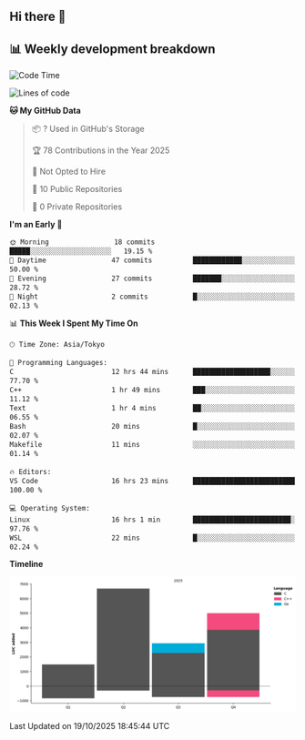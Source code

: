 ## Hi there 👋

<!--
**mandakore/mandakore** is a ✨ _special_ ✨ repository because its `README.md` (this file) appears on your GitHub profile.

Here are some ideas to get you started:

- 🔭 I’m currently working on ...
- 🌱 I’m currently learning ...
- 👯 I’m looking to collaborate on ...
- 🤔 I’m looking for help with ...
- 💬 Ask me about ...
- 📫 How to reach me: ...
- 😄 Pronouns: ...
- ⚡ Fun fact: ...
-->

## 📊 Weekly development breakdown

<!--START_SECTION:waka-->
![Code Time](http://img.shields.io/badge/Code%20Time-137%20hrs%205%20mins-blue)

![Lines of code](https://img.shields.io/badge/From%20Hello%20World%20I%27ve%20Written-16.1%20thousand%20lines%20of%20code-blue)

**🐱 My GitHub Data** 

> 📦 ? Used in GitHub's Storage 
 > 
> 🏆 78 Contributions in the Year 2025
 > 
> 🚫 Not Opted to Hire
 > 
> 📜 10 Public Repositories 
 > 
> 🔑 0 Private Repositories 
 > 
**I'm an Early 🐤** 

```text
🌞 Morning                18 commits          █████░░░░░░░░░░░░░░░░░░░░   19.15 % 
🌆 Daytime                47 commits          ████████████░░░░░░░░░░░░░   50.00 % 
🌃 Evening                27 commits          ███████░░░░░░░░░░░░░░░░░░   28.72 % 
🌙 Night                  2 commits           █░░░░░░░░░░░░░░░░░░░░░░░░   02.13 % 
```


📊 **This Week I Spent My Time On** 

```text
🕑︎ Time Zone: Asia/Tokyo

💬 Programming Languages: 
C                        12 hrs 44 mins      ███████████████████░░░░░░   77.70 % 
C++                      1 hr 49 mins        ███░░░░░░░░░░░░░░░░░░░░░░   11.12 % 
Text                     1 hr 4 mins         ██░░░░░░░░░░░░░░░░░░░░░░░   06.55 % 
Bash                     20 mins             █░░░░░░░░░░░░░░░░░░░░░░░░   02.07 % 
Makefile                 11 mins             ░░░░░░░░░░░░░░░░░░░░░░░░░   01.14 % 

🔥 Editors: 
VS Code                  16 hrs 23 mins      █████████████████████████   100.00 % 

💻 Operating System: 
Linux                    16 hrs 1 min        ████████████████████████░   97.76 % 
WSL                      22 mins             █░░░░░░░░░░░░░░░░░░░░░░░░   02.24 % 
```

**Timeline**

![Lines of Code chart](https://raw.githubusercontent.com/mandakore/mandakore/main/assets/bar_graph.png)


 Last Updated on 19/10/2025 18:45:44 UTC
<!--END_SECTION:waka-->


